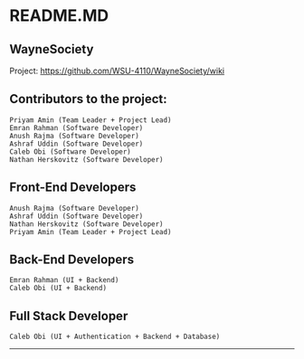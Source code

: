 # README.MD

## WayneSociety
Project: https://github.com/WSU-4110/WayneSociety/wiki

Contributors to the project:
---
```
Priyam Amin (Team Leader + Project Lead)
Emran Rahman (Software Developer)
Anush Rajma (Software Developer)
Ashraf Uddin (Software Developer)
Caleb Obi (Software Developer)
Nathan Herskovitz (Software Developer)
```
## Front-End Developers
```
Anush Rajma (Software Developer)
Ashraf Uddin (Software Developer)
Nathan Herskovitz (Software Developer)
Priyam Amin (Team Leader + Project Lead)
```

## Back-End Developers
```
Emran Rahman (UI + Backend)
Caleb Obi (UI + Backend)
```

## Full Stack Developer
```
Caleb Obi (UI + Authentication + Backend + Database)
```
--- 

